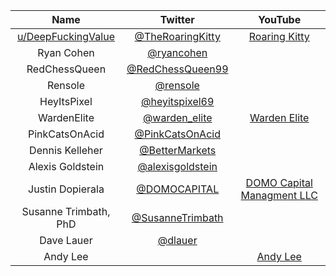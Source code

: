 | Name       | Twitter  | YouTube |
| :-------------: |:-------------:| :-------------:|
|  [u/DeepFuckingValue](https://www.reddit.com/user/DeepFuckingValue/) | [@TheRoaringKitty](https://twitter.com/theroaringkitty?lang=en) | [Roaring Kitty](https://www.youtube.com/channel/UC0patpmwYbhcEUap0bTX3JQ) |
|  Ryan Cohen | [@ryancohen](https://twitter.com/ryancohen) |  |
|  RedChessQueen | [@RedChessQueen99](https://twitter.com/RedChessQueen99) |  |
|  Rensole | [@rensole](https://twitter.com/ryancohen) |  |
|  HeyItsPixel | [@heyitspixel69](https://twitter.com/heyitspixel69) |  |
|  WardenElite | [@warden_elite](https://twitter.com/warden_elite) | [Warden Elite](https://www.youtube.com/channel/UCZDDUjJl54h9UidiwVotM_g) |
|  PinkCatsOnAcid | [@PinkCatsOnAcid](https://twitter.com/PinkCatsOnAcid) |  |
|  Dennis Kelleher | [@BetterMarkets](https://twitter.com/BetterMarkets) |  |
| Alexis Goldstein | [@alexisgoldstein](https://twitter.com/alexisgoldstein) |  |
|  Justin Dopierala | [@DOMOCAPITAL](https://twitter.com/DOMOCAPITAL) | [DOMO Capital Managment LLC](https://www.youtube.com/channel/UC3rCaBlsLlWJagcpbsais4w) |
|  Susanne Trimbath, PhD | [@SusanneTrimbath](https://twitter.com/SusanneTrimbath) |  |
|  Dave Lauer | [@dlauer](https://twitter.com/dlauer) |  |
| Andy Lee | | [Andy Lee](https://www.youtube.com/channel/UC2e4QZAVEXQyH7BXfEE1GyA) |
